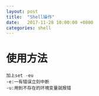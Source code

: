 ```yaml
---
layout: post
title:  "Shell操作"
date:   2017-11-28 10:00:00 +0800
categories: shell
---
```


# 使用方法
```
加上set -eu
-e:一有错误立刻中断
-u:用到不存在的环境变量就报错
```
